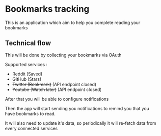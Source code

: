 # Bookmarks tracking

This is an application which aim to help you complete reading your bookmarks

## Technical flow

This will be done by collecting your bookmarks via OAuth

Supported services :
- Reddit (Saved)
- GitHub (Stars)
- ~~Twitter (Bookmark)~~ (API endpoint closed)
- ~~Youtube (Watch later)~~ (API endpoint closed)

After that you will be able to configure notifications

Then the app will start sending you notifications to remind you that you have bookmarks to read.

It will also need to update it's data, so periodically it will re-fetch data from every connected services
